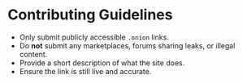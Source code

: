 # Contributing Guidelines

- Only submit publicly accessible `.onion` links.
- Do **not** submit any marketplaces, forums sharing leaks, or illegal content.
- Provide a short description of what the site does.
- Ensure the link is still live and accurate.
